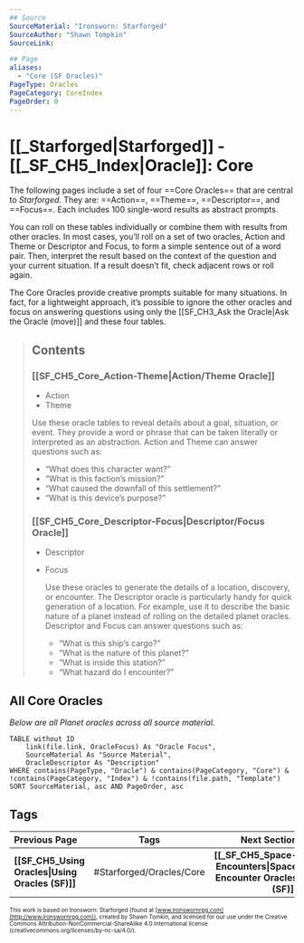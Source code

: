 ```yaml
---
## Source
SourceMaterial: "Ironsworn: Starforged"
SourceAuthor: "Shawn Tompkin"
SourceLink: 

## Page 
aliases:
  - "Core (SF Oracles)"
PageType: Oracles
PageCategory: CoreIndex
PageOrder: 0
---
```

# [[_Starforged|Starforged]] - [[_SF_CH5_Index|Oracle]]: Core
The following pages include a set of four ==Core Oracles== that are central to _Starforged_. They are: ==Action==, ==Theme==, ==Descriptor==, and ==Focus==. Each includes 100 single-word results as abstract prompts.

You can roll on these tables individually or combine them with results from other oracles. In most cases, you’ll roll on a set of two oracles, Action and Theme or Descriptor and Focus, to form a simple sentence out of a word pair. Then, interpret the result based on the context of the question and your current situation. If a result doesn’t fit, check adjacent rows or roll again.

The Core Oracles provide creative prompts suitable for many situations. In fact, for a lightweight approach, it’s possible to ignore the other oracles and focus on answering questions using only the [[SF_CH3_Ask the Oracle|Ask the Oracle (move)]] and these four tables.

> ## Contents
> ### [[SF_CH5_Core_Action-Theme|Action/Theme Oracle]]
> - Action
> - Theme
>   
> Use these oracle tables to reveal details about a goal, situation, or event. They provide a word or phrase that can be taken literally or interpreted as an abstraction. Action and Theme can answer questions such as:
> - “What does this character want?”
> - “What is this faction’s mission?”
> - “What caused the downfall of this settlement?”
> - “What is this device’s purpose?” 
>   
>### [[SF_CH5_Core_Descriptor-Focus|Descriptor/Focus Oracle]]
> - Descriptor
> - Focus
>   
>   Use these oracles to generate the details of a location, discovery, or encounter. The Descriptor oracle is particularly handy for quick generation of a location. For example, use it to describe the basic nature of a planet instead of rolling on the detailed planet oracles. Descriptor and Focus can answer questions such as:
>   - “What is this ship’s cargo?”
>   - “What is the nature of this planet?”
>   - “What is inside this station?”
>   - “What hazard do I encounter?”

## All Core Oracles
_Below are all Planet oracles across all source material._
```dataview
TABLE without ID
	link(file.link, OracleFocus) As "Oracle Focus",
	SourceMaterial As "Source Material",
	OracleDescriptor As "Description"
WHERE contains(PageType, "Oracle") & contains(PageCategory, "Core") & !contains(PageCategory, "Index") & !contains(file.path, "Template")
SORT SourceMaterial, asc AND PageOrder, asc
```

## Tags
| Previous Page | Tags | Next Section | 
| :--- | :---: | ---: |
| **[[SF_CH5_Using Oracles\|Using Oracles (SF)]]** | #Starforged/Oracles/Core | **[[_SF_CH5_Space-Encounters\|Space Encounter Oracles (SF)]]** |

<font size=-2>This work is based on Ironsworn: Starforged (found at [www.ironswornrpg.com](http://www.ironswornrpg.com)), created by Shawn Tomkin, and licensed for our use under the Creative Commons Attribution-NonCommercial-ShareAlike 4.0 International license  (creativecommons.org/licenses/by-nc-sa/4.0/).</font>